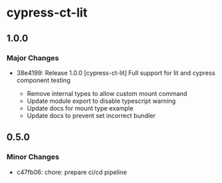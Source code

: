 # cypress-ct-lit

## 1.0.0

### Major Changes

- 38e4199: Release 1.0.0 [cypress-ct-lit] Full support for lit and cypress component testing

  - Remove internal types to allow custom mount command
  - Update module export to disable typescript warning
  - Update docs for mount type example
  - Update docs to prevent set incorrect bundler

## 0.5.0

### Minor Changes

- c47fb06: chore: prepare ci/cd pipeline
